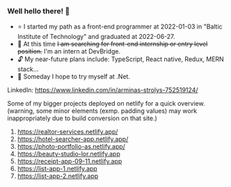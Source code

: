 ### Well hello there! 👋

- :star: I started my path as a front-end programmer at 2022-01-03 in "Baltic Institute of Technology" and graduated at 2022-06-27.
- :triangular_flag_on_post: At this time ~~I am searching for front-end internship or entry level position.~~ I'm an intern at DevBridge.
- :unlock: My near-future plans include: TypeScript, React native, Redux, MERN stack...
- :mag_right: Someday I hope to try myself at .Net.

LinkedIn: https://www.linkedin.com/in/arminas-strolys-752519124/

Some of my bigger projects deployed on netlify for a quick overview. (warning, some minor elements (exmp. padding values) may work inappropriately due to build conversion on that site.)

1) https://realtor-services.netlify.app/
2) https://hotel-searcher-app.netlify.app/
3) https://photo-portfolio-as.netlify.app/
4) https://beauty-studio-lor.netlify.app
5) https://receipt-app-09-11.netlify.app
6) https://list-app-1.netlify.app
7) https://list-app-2.netlify.app
